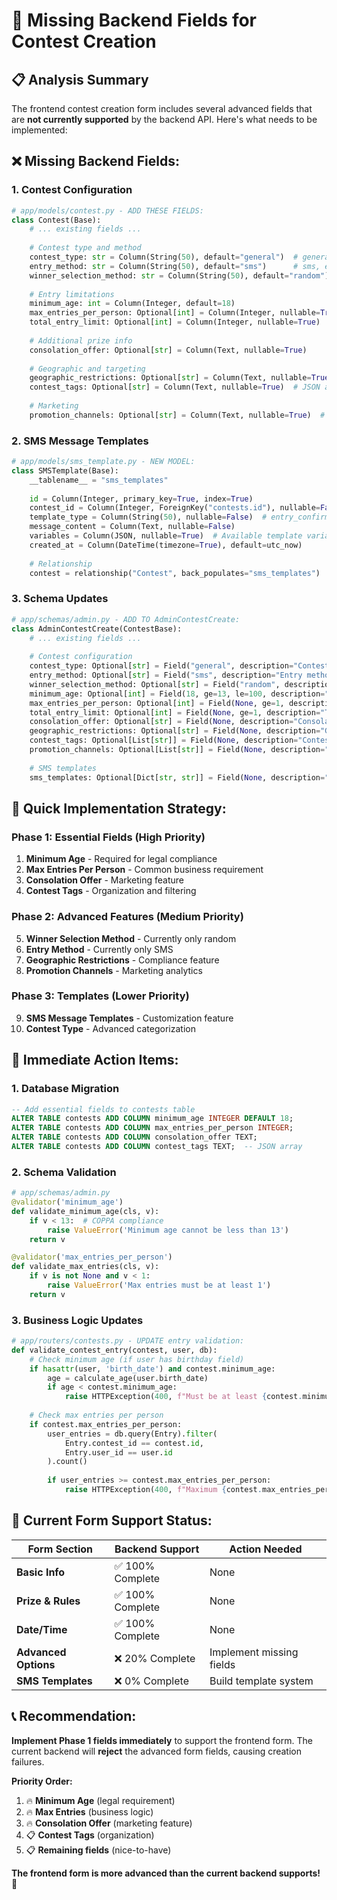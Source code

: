 # 🔧 Missing Backend Fields for Contest Creation

## 📋 Analysis Summary

The frontend contest creation form includes several advanced fields that are **not currently supported** by the backend API. Here's what needs to be implemented:

## ❌ **Missing Backend Fields:**

### **1. Contest Configuration**
```python
# app/models/contest.py - ADD THESE FIELDS:
class Contest(Base):
    # ... existing fields ...
    
    # Contest type and method
    contest_type: str = Column(String(50), default="general")  # general, sweepstakes, instant_win
    entry_method: str = Column(String(50), default="sms")      # sms, email, web_form
    winner_selection_method: str = Column(String(50), default="random")  # random, scheduled, instant
    
    # Entry limitations
    minimum_age: int = Column(Integer, default=18)
    max_entries_per_person: Optional[int] = Column(Integer, nullable=True)  # NULL = unlimited
    total_entry_limit: Optional[int] = Column(Integer, nullable=True)       # NULL = unlimited
    
    # Additional prize info
    consolation_offer: Optional[str] = Column(Text, nullable=True)
    
    # Geographic and targeting
    geographic_restrictions: Optional[str] = Column(Text, nullable=True)
    contest_tags: Optional[str] = Column(Text, nullable=True)  # JSON array of tags
    
    # Marketing
    promotion_channels: Optional[str] = Column(Text, nullable=True)  # JSON array
```

### **2. SMS Message Templates**
```python
# app/models/sms_template.py - NEW MODEL:
class SMSTemplate(Base):
    __tablename__ = "sms_templates"
    
    id = Column(Integer, primary_key=True, index=True)
    contest_id = Column(Integer, ForeignKey("contests.id"), nullable=False)
    template_type = Column(String(50), nullable=False)  # entry_confirmation, winner, non_winner
    message_content = Column(Text, nullable=False)
    variables = Column(JSON, nullable=True)  # Available template variables
    created_at = Column(DateTime(timezone=True), default=utc_now)
    
    # Relationship
    contest = relationship("Contest", back_populates="sms_templates")
```

### **3. Schema Updates**
```python
# app/schemas/admin.py - ADD TO AdminContestCreate:
class AdminContestCreate(ContestBase):
    # ... existing fields ...
    
    # Contest configuration
    contest_type: Optional[str] = Field("general", description="Contest type")
    entry_method: Optional[str] = Field("sms", description="Entry method") 
    winner_selection_method: Optional[str] = Field("random", description="Winner selection")
    minimum_age: Optional[int] = Field(18, ge=13, le=100, description="Minimum age")
    max_entries_per_person: Optional[int] = Field(None, ge=1, description="Max entries per person")
    total_entry_limit: Optional[int] = Field(None, ge=1, description="Total entry limit")
    consolation_offer: Optional[str] = Field(None, description="Consolation prize/offer")
    geographic_restrictions: Optional[str] = Field(None, description="Geographic restrictions")
    contest_tags: Optional[List[str]] = Field(None, description="Contest tags")
    promotion_channels: Optional[List[str]] = Field(None, description="Promotion channels")
    
    # SMS templates
    sms_templates: Optional[Dict[str, str]] = Field(None, description="SMS message templates")
```

## 🚀 **Quick Implementation Strategy:**

### **Phase 1: Essential Fields (High Priority)**
1. **Minimum Age** - Required for legal compliance
2. **Max Entries Per Person** - Common business requirement  
3. **Consolation Offer** - Marketing feature
4. **Contest Tags** - Organization and filtering

### **Phase 2: Advanced Features (Medium Priority)**
5. **Winner Selection Method** - Currently only random
6. **Entry Method** - Currently only SMS
7. **Geographic Restrictions** - Compliance feature
8. **Promotion Channels** - Marketing analytics

### **Phase 3: Templates (Lower Priority)**
9. **SMS Message Templates** - Customization feature
10. **Contest Type** - Advanced categorization

## 🔧 **Immediate Action Items:**

### **1. Database Migration**
```sql
-- Add essential fields to contests table
ALTER TABLE contests ADD COLUMN minimum_age INTEGER DEFAULT 18;
ALTER TABLE contests ADD COLUMN max_entries_per_person INTEGER;
ALTER TABLE contests ADD COLUMN consolation_offer TEXT;
ALTER TABLE contests ADD COLUMN contest_tags TEXT;  -- JSON array
```

### **2. Schema Validation**
```python
# app/schemas/admin.py
@validator('minimum_age')
def validate_minimum_age(cls, v):
    if v < 13:  # COPPA compliance
        raise ValueError('Minimum age cannot be less than 13')
    return v

@validator('max_entries_per_person')  
def validate_max_entries(cls, v):
    if v is not None and v < 1:
        raise ValueError('Max entries must be at least 1')
    return v
```

### **3. Business Logic Updates**
```python
# app/routers/contests.py - UPDATE entry validation:
def validate_contest_entry(contest, user, db):
    # Check minimum age (if user has birthday field)
    if hasattr(user, 'birth_date') and contest.minimum_age:
        age = calculate_age(user.birth_date)
        if age < contest.minimum_age:
            raise HTTPException(400, f"Must be at least {contest.minimum_age} years old")
    
    # Check max entries per person
    if contest.max_entries_per_person:
        user_entries = db.query(Entry).filter(
            Entry.contest_id == contest.id,
            Entry.user_id == user.id
        ).count()
        
        if user_entries >= contest.max_entries_per_person:
            raise HTTPException(400, f"Maximum {contest.max_entries_per_person} entries per person")
```

## 🎯 **Current Form Support Status:**

| Form Section | Backend Support | Action Needed |
|-------------|----------------|---------------|
| **Basic Info** | ✅ 100% Complete | None |
| **Prize & Rules** | ✅ 100% Complete | None |
| **Date/Time** | ✅ 100% Complete | None |
| **Advanced Options** | ❌ 20% Complete | Implement missing fields |
| **SMS Templates** | ❌ 0% Complete | Build template system |

## 📞 **Recommendation:**

**Implement Phase 1 fields immediately** to support the frontend form. The current backend will **reject** the advanced form fields, causing creation failures.

**Priority Order:**
1. 🔥 **Minimum Age** (legal requirement)
2. 🔥 **Max Entries** (business logic)
3. 🔥 **Consolation Offer** (marketing feature)  
4. 📋 **Contest Tags** (organization)
5. 📋 **Remaining fields** (nice-to-have)

**The frontend form is more advanced than the current backend supports!** 🚨
